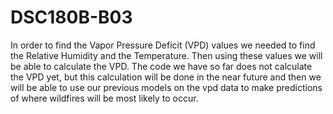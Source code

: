 # DSC180B-B03
In order to find the Vapor Pressure Deficit (VPD) values we needed to find the Relative Humidity and the Temperature. Then using these values we will be able to calculate the VPD. The code we have so far does not calculate the VPD yet, but this calculation will be done in the near future and then we will be able to use our previous models on the vpd data to make predictions of where wildfires will be most likely to occur.
